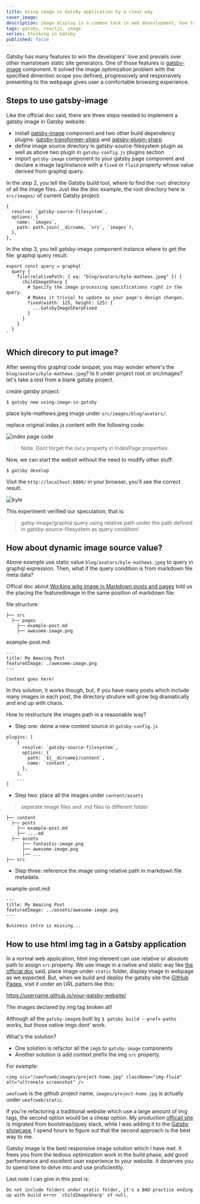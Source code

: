 ```yaml
---
title: Using image in Gatsby application by a clear way
cover_image:
description: image display is a common task in web devevlopment, how to use it in Gatsby application may seem confused, this article described the anwser to it.
tags: gatsby, reactjs, image
series: thinking in Gatsby
published: false
---
```


Gatsby has many features to win the developers' love and prevails over other mainstream static site generators. One of those features is [gatsby-image](https://www.gatsbyjs.org/packages/gatsby-image/) component. It solved the image optimization problem with the specified dimention scope you defined, progressively and responsively presenting to the webpage gives user a comfortable browsing experience.

## Steps to use gatsby-image

Like the official doc said, there are three steps needed to implement a gatsby image in Gatsby website:

- install [gatsby-image](https://github.com/gatsbyjs/gatsby/tree/master/packages/gatsby-image) component and two other build dependency plugins: [gatsby-transformer-sharp](https://www.gatsbyjs.org/packages/gatsby-transformer-sharp/) and [gatsby-plugin-sharp](https://www.gatsbyjs.org/packages/gatsby-plugin-sharp/)
- define image source directory in gatsby-source-filesystem plugin as well as above two plugin in `gatsby-config.js` plugins section
- import `gatsby-image` component to your gatsby page component and declare a image tag/instance with a `fixed` or `fluid` property whose value derived from graphql query.

In the step 2, you tell the Gatsby build tool, where to find the `root` directory of all the image files. Just like the doc example, the root directory here is `src/images/` of current Gatsby project:

```
{
  resolve: `gatsby-source-filesystem`,
  options: {
    name: `images`,
    path: path.join(__dirname, `src`, `images`),
  },
},
```

In the step 3, you tell gatsby-image component instance where to get the file: graphql query result.

```
export const query = graphql`
  query {
    file(relativePath: { eq: "blog/avatars/kyle-mathews.jpeg" }) {
      childImageSharp {
        # Specify the image processing specifications right in the query.
        # Makes it trivial to update as your page's design changes.
        fixed(width: 125, height: 125) {
          ...GatsbyImageSharpFixed
        }
      }
    }
  }
`
```

## Which direcory to put image?

After seeing this graphql code snippet, you may wonder where's the `blog/avatars/kyle-mathews.jpeg`? Is it under project root or src/images? let's take a test from a blank gatsby project.

create gatsby project:

```
$ gatsby new using-image-in-gatsby
```

place kyle-mathews.jpeg image under `src/images/blog/avatars/`.

replace original index.js content with the following code:

![index page code](./assets/index_20190815_37.png)

> Note: Dont forget the `data` property in IndexPage properties.

Now, we can start the websit without the need to modify other stuff:

```
$ gatsby develop
```

Visit the `http://localhost:8000/` in your browser, you'll see the correct result.

![kyle](./assets/kyle_20190815_38.png)

This experiment verified our speculation, that is:

> gatsy-image/graphql query using relative path under the path defined in gatsby-source-filesystem as query condition!

## How about dynamic image source value?

Above example use static value `blog/avatars/kyle-mathews.jpeg` to query in graphql expression. Then, what if the query condition is from markdown file meta data?

Offical doc about [Working witg image in Markdown posts and pages](https://www.gatsbyjs.org/docs/working-with-images-in-markdown/) told us the placing the featuredImage in the same position of markdown file:

file structure:

    ├── src
      ├── pages
        ├── example-post.md
        ├── awesome-image.png

example-post.md:

```
---
title: My Amazing Post
featuredImage: ./awesome-image.png
---

Content goes here!
```

In this solution, it works though, but, if you have many posts which include many images in each post, the directory struture will grow big dramatically and end up with chaos.

How to restructure the images path in a reasonable way?

- Step one: deine a new content source in `gatsby-config.js`

```
plugins: [
    {
      resolve: `gatsby-source-filesystem`,
      options: {
        path: `${__dirname}/content`,
        name: `content`,
      },
    },
    ...
]
```

- Step two: place all the images under `content/assets`

> seperate image files and .md files to different folder

    ├── content
      ├── posts
        ├── example-post.md
        ├── ....md
      ├── assets
          ├── fantastic-image.png
          ├── awesome-image.png
          |── ...
    ├── src

- Step three: reference the image using relative path in markdown file metadata.

example-post.md:

```
---
title: My Amazing Post
featuredImage: ../assets/awesome-image.png
---

Business intro is missing...
```

## How to use html img tag in a Gatsby application

In a normal web application, html img element can use relative or absolute path to assign `src` property. We use image in a native and static way like [the official doc](https://www.gatsbyjs.org/docs/static-folder/) said, place image under `static` folder, display image in webpage as we expected. But, when we build and deploy the gatsby site the [GitHub Pages](https://pages.github.com/), visit it under an URL pattern like this:

https://username.github.io/your-gatsby-website/

The images declared by img tag broken all!

Although all the `gatsby-image`s built by `$ gatsby build --prefx-paths` works, but those native imgs dont' work.

What's the solution?

- One solution is refactor all the `img`s to `gatsby-image` components
- Another solution is add context prefix the img `src` property.

For example:

```
<img src="/ueofcweb/images/project-home.jpg" className="img-fluid" alt="ultronele screenshot" />
```

`ueofcweb` is the github project name, `images/project-home.jpg` is actually under `ueofcweb/static`.

If you're refactoring a traditional website which use a large amount of img tags, the second option would be a cheap option. My production [officail site](https://github.com/runbytech/ueofcweb) is migrated from bootstrap/jquey stack, while I was adding it to the [Gatsby showcase](https://www.gatsbyjs.org/showcase/), I spend hours to figure out that the second approach is the best way to me.

Gatsby image is the best responsive image solution which I have met. It frees you from the tedious optimization work in the build phase, add good performance and excellent user experience to your website. It deserves you to spend time to delve into and use proficientlly.

Last note I can give in this post is:

```
Do not include folders under static folder, it's a BAD practice ending up with build error `childImageSharp' of null.
```
